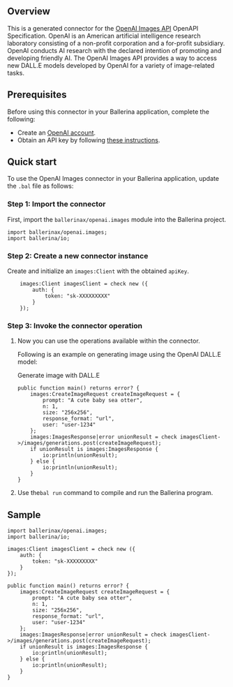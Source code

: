 
## Overview

This is a generated connector for the [OpenAI Images API](https://beta.openai.com/docs/api-reference/images) OpenAPI Specification. OpenAI is an American artificial intelligence research laboratory consisting of a non-profit corporation and a for-profit subsidiary. OpenAI conducts AI research with the declared intention of promoting and developing friendly AI. The OpenAI Images API provides a way to access new DALL.E models developed by OpenAI for a variety of image-related tasks.

## Prerequisites

Before using this connector in your Ballerina application, complete the following:

* Create an [OpenAI account](https://beta.openai.com/signup/).
* Obtain an API key by following [these instructions](https://platform.openai.com/docs/api-reference/authentication).

## Quick start

To use the OpenAI Images connector in your Ballerina application, update the `.bal` file as follows:

### Step 1: Import the connector
First, import the `ballerinax/openai.images` module into the Ballerina project.

```ballerina
import ballerinax/openai.images;
import ballerina/io;
```

### Step 2: Create a new connector instance
Create and initialize an `images:Client` with the obtained `apiKey`.
```ballerina
    images:Client imagesClient = check new ({
        auth: {
            token: "sk-XXXXXXXXX"
        }
    });
```

### Step 3: Invoke the connector operation
1. Now you can use the operations available within the connector.

    Following is an example on generating image using the OpenAI DALL.E model:

    Generate image with DALL.E

    ```ballerina
    public function main() returns error? {
        images:CreateImageRequest createImageRequest = {
            prompt: "A cute baby sea otter",
            n: 1,
            size: "256x256",
            response_format: "url",
            user: "user-1234"
        };
        images:ImagesResponse|error unionResult = check imagesClient->/images/generations.post(createImageRequest);
        if unionResult is images:ImagesResponse {
            io:println(unionResult);
        } else {
            io:println(unionResult);
        }
    }
    ``` 
2. Use the`bal run` command to compile and run the Ballerina program.

## Sample

```ballerina
import ballerinax/openai.images;
import ballerina/io;

images:Client imagesClient = check new ({
    auth: {
        token: "sk-XXXXXXXXX"
    }
});

public function main() returns error? {
    images:CreateImageRequest createImageRequest = {
        prompt: "A cute baby sea otter",
        n: 1,
        size: "256x256",
        response_format: "url",
        user: "user-1234"
    };
    images:ImagesResponse|error unionResult = check imagesClient->/images/generations.post(createImageRequest);
    if unionResult is images:ImagesResponse {
        io:println(unionResult);
    } else {
        io:println(unionResult);
    }
}
```